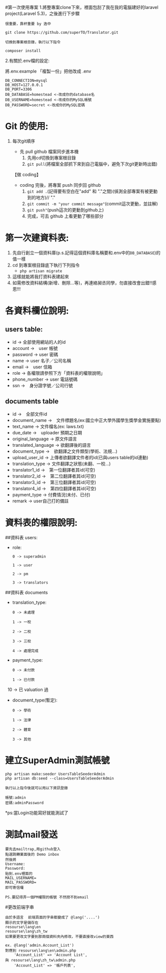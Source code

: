 #第一次使用專案
1.將整專案clone下來，裡面包刮了我在我的電腦建好的laravel project(Laravel 5.3)，之後進行下步驟
   
```
很重要，靠杯重要 by 逸中

git clone https://github.com/superTO/Translator.git

切換到專案根目錄，執行以下指令

composer install
```
    
2.有關於.env檔的設定:

將.env.example 「複製一份」把他改成 .env
```
DB_CONNECTION=mysql
DB_HOST=127.0.0.1
DB_PORT=3306
DB_DATABASE=homestead <-改成你的database名
DB_USERNAME=homestead <-改成你的MySQL帳號
DB_PASSWORD=secret <-改成你的MySQL密碼
```

# Git 的使用:

1. 每次git順序
    * 先 pull github 檔案同步進本機
        1. 先用cd切換到專案根目錄
        2. ```git pull```(將檔案全部抓下來到自己電腦中，避免下次git更新時出錯)
    
     【做 coding】
    * coding 完後，將專案 push 同步回 github
        1. ```git add .```(記得要有空白在"add" 和 "."之間)(偵測全部專案有被更動到的地方)// "."
        2. ```git commit -m "your commit message"```(commit這次更動，並註解)
        3. ```git push"```(push這次的更動到github上)
        4. 完成，可去 github 上看更動了哪些部分

# 第一次建資料表:
1. 先自行創立一個資料庫(p.s.記得這個資料庫名稱要和.env中的```DB_DATABASE```)的值一樣
2. cd 到專案根目錄底下執行下列指令
    * ```php artisan migrate```
3. 這樣就能將我打資料表建起來
4. 如需修改資料結構(新增、刪除...等)，再連絡昶丞同學，勿直接改會出錯!!感恩!!!

# 各資料欄位說明:
## users table:
* id -> 全部使用網站的人的id
* account ->　user 帳號
* password -> user 密碼
* name -> user 名子／公司名稱
* email ->　user 信箱
* role -> 各權限請參照下方「資料表的權限說明」
* phone_number -> user 電話號碼
* ssn ->　身分證字號／公司行號

## documents table
* id ->　全部文件id
* document_name ->　文件標題名(ex:國立中正大學外國學生獎學金實施要點)
* text_name -> 文件檔名(ex: laws.txt)
* due_date ->　uploader 預期之日期
* original_language -> 原文件語言
* translated_language -> 欲翻譯後的語言
* document_type ->　欲翻譯之文件類型(學術、法規...)
* upload_user_id -> 上傳者欲翻譯文件者的id(已與users table的id連動)
* translation_type -> 文件翻譯之狀態(未翻、一校...)
* translator1_id ->　第一位翻譯者其id(可空)
* translator2_id ->　第二位翻譯者其id(可空)
* translator3_id ->　第三位翻譯者其id(可空)
* translator4_id ->　第四位翻譯者其id(可空)
* payment_type -> 付費情況(未付、已付)
* remark -> user自己打的備註

# 資料表的權限說明:
##資料表 users:
* role:
    ```
    0 -> superadmin
    
    1 -> user
    
    2 -> pm
    
    3 -> translators
    
    ```

##資料表 documents
* translation_type:
    ```
    0 -> 未處理
    
    1 -> 一校
    
    2 -> 二校
    
    3 -> 三校
    
    4 -> 處理完成
    
    ```
* payment_type:
    ```
    0 -> 未付款
    
    1 -> 已付款
    
    10 -> 已 valuation 過
    
 
* document_type(暫定):
    ```
    0 -> 學術
    
    1 -> 法律
    
    2 -> 體育
    
    3 -> 其他
    
    ```

# 建立SuperAdmin測試帳號
```
php artisan make:seeder UsersTableSeederAdmin
php artisan db:seed --class=UsersTableSeederAdmin

執行以上指令後就可以用以下資訊登錄

帳號:admin
密碼:adminPassword
```
*ps:當Login功能寫好就能測試了

# 測試mail發送
```
要先去mailtrap,用github登入
點選跳轉業面後的 Demo inbox
然後將
Username:
Password:
貼到.env裡面的
MAIL_USERNAME=
MAIL_PASSWORD=
即可寄信囉

PS.要記得弄一個PM權限的帳號 不然撈不到email
```

#更改前端字串
```
由於多語言  前端頁面的字串都變成了 @lang('....')
顯示的文字是儲存在 
resourse\lang\en
resourse\lang\zh_tw
如果要更改文字要到那兩個資料夾內修改，不要直接改view的東西
```
```
ex. @lang('admin.Account_List')
對應到 resourse\lang\en\admin.php
    'Account_List' => 'Account List',
與 resourse\lang\zh_tw\admin.php
    'Account_List' => '帳戶列表',



```


